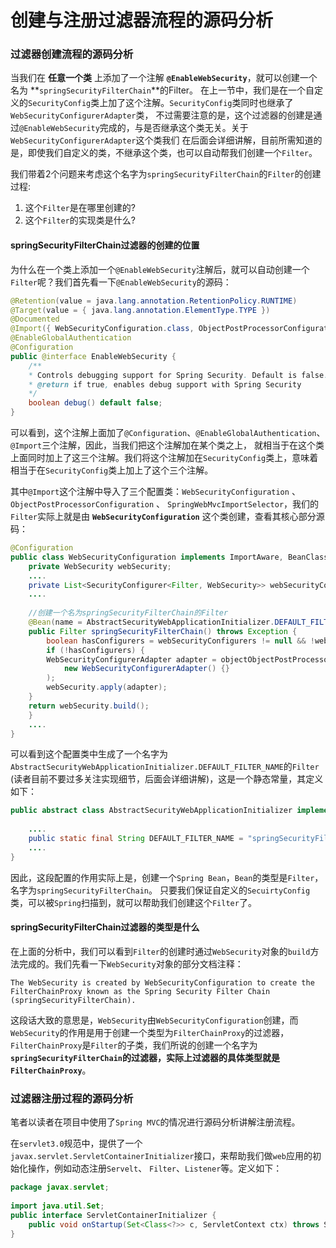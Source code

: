 创建与注册过滤器流程的源码分析
================================================================================
### 过滤器创建流程的源码分析
当我们在 **任意一个类** 上添加了一个注解 **`@EnableWebSecurity`**，就可以创建一个名为 **`springSecurityFilterChain`**的Filter。
在上一节中，我们是在一个自定义的`SecurityConfig`类上加了这个注解。`SecurityConfig`类同时也继承了`WebSecurityConfigurerAdapter`类，
不过需要注意的是，这个过滤器的创建是通过`@EnableWebSecurity`完成的，与是否继承这个类无关。关于`WebSecurityConfigurerAdapter`这个类我们
在后面会详细讲解，目前所需知道的是，即使我们自定义的类，不继承这个类，也可以自动帮我们创建一个`Filter`。

我们带着2个问题来考虑这个名字为`springSecurityFilterChain`的`Filter`的创建过程:
1. 这个`Filter`是在哪里创建的?
2. 这个`Filter`的实现类是什么?

#### springSecurityFilterChain过滤器的创建的位置
为什么在一个类上添加一个`@EnableWebSecurity`注解后，就可以自动创建一个`Filter`呢？我们首先看一下`@EnableWebSecurity`的源码：
```java
@Retention(value = java.lang.annotation.RetentionPolicy.RUNTIME)
@Target(value = { java.lang.annotation.ElementType.TYPE })
@Documented
@Import({ WebSecurityConfiguration.class, ObjectPostProcessorConfiguration.class,SpringWebMvcImportSelector.class })
@EnableGlobalAuthentication
@Configuration
public @interface EnableWebSecurity {
    /**
    * Controls debugging support for Spring Security. Default is false.
    * @return if true, enables debug support with Spring Security
    */
    boolean debug() default false;
}
```
可以看到，这个注解上面加了`@Configuration`、`@EnableGlobalAuthentication`、`@Import`三个注解，因此，当我们把这个注解加在某个类之上，
就相当于在这个类上面同时加上了这三个注解。我们将这个注解加在`SecurityConfig`类上，意味着相当于在`SecurityConfig`类上加上了这个三个注解。

其中`@Import`这个注解中导入了三个配置类：`WebSecurityConfiguration` 、`ObjectPostProcessorConfiguration` 、
`SpringWebMvcImportSelector`，我们的`Filter`实际上就是由 **`WebSecurityConfiguration`** 这个类创建，查看其核心部分源码：
```java
@Configuration
public class WebSecurityConfiguration implements ImportAware, BeanClassLoaderAware {
    private WebSecurity webSecurity;
    ....
    private List<SecurityConfigurer<Filter, WebSecurity>> webSecurityConfigurers;
    ....
     
    //创建一个名为springSecurityFilterChain的Filter
    @Bean(name = AbstractSecurityWebApplicationInitializer.DEFAULT_FILTER_NAME)
    public Filter springSecurityFilterChain() throws Exception {
        boolean hasConfigurers = webSecurityConfigurers != null && !webSecurityConfigurers.isEmpty();
        if (!hasConfigurers) {
        WebSecurityConfigurerAdapter adapter = objectObjectPostProcessor.postProcess(
            new WebSecurityConfigurerAdapter() {}
        );
        webSecurity.apply(adapter);
    }
    return webSecurity.build();
    }
    ....
}
```
可以看到这个配置类中生成了一个名字为`AbstractSecurityWebApplicationInitializer.DEFAULT_FILTER_NAME`的`Filter`
(读者目前不要过多关注实现细节，后面会详细讲解)，这是一个静态常量，其定义如下：
```java
public abstract class AbstractSecurityWebApplicationInitializer implements WebApplicationInitializer {
     
    ....
    public static final String DEFAULT_FILTER_NAME = "springSecurityFilterChain";
    ....
}
```
因此，这段配置的作用实际上是，创建一个`Spring Bean`，`Bean`的类型是`Filter`，名字为`springSecurityFilterChain`。
只要我们保证自定义的`SecuirtyConfig`类，可以被`Spring`扫描到，就可以帮助我们创建这个`Filter`了。 

#### springSecurityFilterChain过滤器的类型是什么
在上面的分析中，我们可以看到`Filter`的创建时通过`WebSecurity`对象的`build`方法完成的。我们先看一下`WebSecurity`对象的部分文档注释：
```
The WebSecurity is created by WebSecurityConfiguration to create the FilterChainProxy known as the Spring Security Filter Chain (springSecurityFilterChain). 
```
这段话大致的意思是，`WebSecurity`由`WebSecurityConfiguration`创建，而`WebSecurity`的作用是用于创建一个类型为`FilterChainProxy`的过滤器，
`FilterChainProxy`是`Filter`的子类，我们所说的创建一个名字为 **`springSecurityFilterChain`**的过滤器，实际上过滤器的具体类型就是**`FilterChainProxy`**。

### 过滤器注册过程的源码分析
笔者以读者在项目中使用了`Spring MVC`的情况进行源码分析讲解注册流程。

在`servlet3.0`规范中，提供了一个`javax.servlet.ServletContainerInitializer`接口，来帮助我们做`web`应用的初始化操作，例如动态注册`Servelt`、
`Filter`、`Listener`等。定义如下：
```java
package javax.servlet;
     
import java.util.Set;
public interface ServletContainerInitializer {
    public void onStartup(Set<Class<?>> c, ServletContext ctx) throws ServletException; 
}
```

